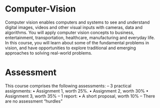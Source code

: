 # Computer-Vision

Computer vision enables computers and systems to see and understand digital images, videos and other visual inputs with cameras, data and algorithms. You will apply computer vision concepts to business, entertainment, transportation, healthcare, manufacturing and everyday life. In this course, you will learn about some of the fundamental problems in vision, and have opportunities to explore traditional and emerging approaches to solving real-world problems.

# Assessment
This course comprises the following assessments:
  – 3 practical assignments:
    • Assignment 1, worth 25%.
    • Assignment 2, worth 30%
    • Assignment 3, worth 35%
  – 1 report:
    • A short proposal, worth 10%
  – There are no assessment “hurdles”
